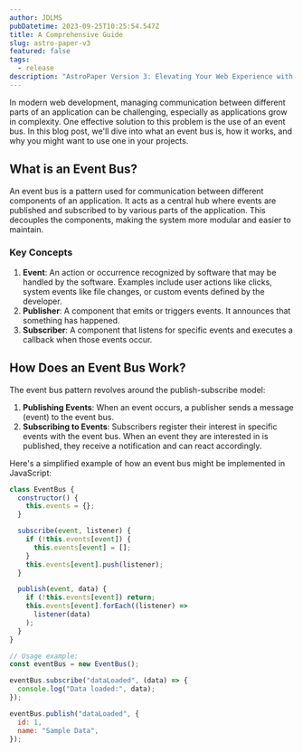 ```yaml
---
author: JDLMS
pubDatetime: 2023-09-25T10:25:54.547Z
title: A Comprehensive Guide
slug: astro-paper-v3
featured: false
tags:
  - release
description: "AstroPaper Version 3: Elevating Your Web Experience with Astro v3 and Seamless View Transitions"
---
```


In modern web development, managing communication between different parts of an application can be challenging, especially as applications grow in complexity. One effective solution to this problem is the use of an event bus. In this blog post, we'll dive into what an event bus is, how it works, and why you might want to use one in your projects.

## What is an Event Bus?

An event bus is a pattern used for communication between different components of an application. It acts as a central hub where events are published and subscribed to by various parts of the application. This decouples the components, making the system more modular and easier to maintain.

### Key Concepts

1. **Event**: An action or occurrence recognized by software that may be handled by the software. Examples include user actions like clicks, system events like file changes, or custom events defined by the developer.
2. **Publisher**: A component that emits or triggers events. It announces that something has happened.
3. **Subscriber**: A component that listens for specific events and executes a callback when those events occur.

## How Does an Event Bus Work?

The event bus pattern revolves around the publish-subscribe model:

1. **Publishing Events**: When an event occurs, a publisher sends a message (event) to the event bus.
2. **Subscribing to Events**: Subscribers register their interest in specific events with the event bus. When an event they are interested in is published, they receive a notification and can react accordingly.

Here's a simplified example of how an event bus might be implemented in JavaScript:

```javascript
class EventBus {
  constructor() {
    this.events = {};
  }

  subscribe(event, listener) {
    if (!this.events[event]) {
      this.events[event] = [];
    }
    this.events[event].push(listener);
  }

  publish(event, data) {
    if (!this.events[event]) return;
    this.events[event].forEach((listener) =>
      listener(data)
    );
  }
}

// Usage example:
const eventBus = new EventBus();

eventBus.subscribe("dataLoaded", (data) => {
  console.log("Data loaded:", data);
});

eventBus.publish("dataLoaded", {
  id: 1,
  name: "Sample Data",
});
```
